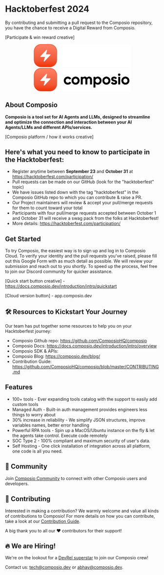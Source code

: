# Hacktoberfest 2024

By contributing and submitting a pull request to the Composio repository, you have the chance to receive a Digital Reward from Composio.

[Participate & win reward creative]

<p align="center">
  <a href="https://composio.dev//#gh-dark-mode-only">
    <img src="./python/docs/imgs/composio_white_font.svg" width="318px" alt="Composio logo" />
  </a>
  <a href="https://composio.dev//#gh-light-mode-only">
    <img src="./python/docs/imgs/composio_black_font.svg" width="318px" alt="Composio Logo" />
  </a>
</p>

## About Composio

**Composio is a tool set for AI Agents and LLMs, designed to streamline and optimize the connection and interaction between your AI Agents/LLMs and different APIs/services.**

[Composio platform / how it works creative]

## Here's what you need to know to participate in the Hacktoberfest:

* Register anytime between **September 23** and **October 31** at https://hacktoberfest.com/participation/
* Pull requests can be made on our GitHub (look for the "hacktoberfest" topic)
* We have issues listed down with the tag "hacktoberfest" in the Composio GitHub repo to which you can contribute & raise a PR.
* Our Project maintainers will review & accept your pull/merge requests for them to count toward your total
* Participants with four pull/merge requests accepted between October 1 and October 31 will receive a swag pack from the folks at Hacktoberfest!
* More details: https://hacktoberfest.com/participation/

## Get Started

To try Composio, the easiest way is to sign up and log in to Composio Cloud. To verify your identity and the pull requests you've raised, please fill out this Google Form with as much detail as possible. We will review your submission and reach out to you shortly. To speed up the process, feel free to join our Discord community for quicker assistance.

[Quick start button creative] - https://docs.composio.dev/introduction/intro/quickstart

[Cloud version button] - app.composio.dev

## 🛠️ Resources to Kickstart Your Journey

Our team has put together some resources to help you on your Hacktoberfest journey:

* Composio Github repo: https://github.com/ComposioHQ/composio
* Composio Docs: https://docs.composio.dev/introduction/intro/overview
* Composio SDK & APIs:
* Composio Blog: https://composio.dev/blog/
* Contribution Guide: https://github.com/ComposioHQ/composio/blob/master/CONTRIBUTING.md

## Features

- 100+ tools - Ever expanding tools catalog with the support to easily add custom tools
- Managed Auth - Built-in auth management provides engineers less things to worry about
- 30% increase in reliability - We simplify JSON structures, improve variables names, better error handling
- Powerful RPA tools - Spin up a MacOS/Ubuntu instance on the fly & let the agents take control. Execute code remotely
- SOC Type 2 - 100% compliant and maximum security of user's data.
- Self Hosting - One click installation of integration across all platform, one code is all you need.

## 💬 Community

Join [Composio Community](https://dub.composio.dev/discord) to connect with other Composio users and developers.

## 🌱 Contributing

Interested in making a contribution? We warmly welcome and value all kinds of contributions to Composio! For more details on how you can contribute, take a look at our [Contribution Guide](https://github.com/ComposioHQ/composio/blob/master/CONTRIBUTING.md).

A big thank you to all our ❤︎ contributors for their support!

## 🔥 We are Hiring!

We're on the lookout for a [DevRel superstar](https://composio.notion.site/Dev-Rel-105c2287139c456a8e790e41ff13224e) to join our Composio crew!

Contact us: [tech@composio.dev](mailto:tech@composio.dev) or [abhay@composio.dev](mailto:abhay@composio.dev).